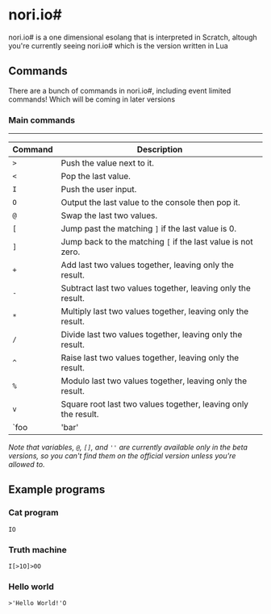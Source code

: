 # nori.io#
nori.io# is a one dimensional esolang that is interpreted in Scratch, altough you're currently seeing nori.io# which is the version written in Lua

## Commands
There are a bunch of commands in nori.io#, including event limited commands! Which will be coming in later versions

### Main commands
***

| Command     | Description                                           |
| ----------- | ----------------------------------------------------- |
| `>`         | Push the value next to it.                           |
| `<`         | Pop the last value.                                  |
| `I`         | Push the user input.                                 |
| `O`         | Output the last value to the console then pop it.    |
| `@`         | Swap the last two values.                            |
| `[`	      | Jump past the matching `]` if the last value is 0.   |
| `]`	      | Jump back to the matching `[` if the last value is not zero. |
| `+`     | Add last two values together, leaving only the result. |
| `-`     | Subtract last two values together, leaving only the result. |
| `*`     | Multiply last two values together, leaving only the result. |
| `/`     | Divide last two values together, leaving only the result. |
| `^`     | Raise last two values together, leaving only the result. |
| `%`     | Modulo last two values together, leaving only the result. |
| `v`     | Square root last two values together, leaving only the result. |
| `foo|'bar'|` | Set the variable `foo` to the string value `bar`

*Note that variables, `@`, `[]`, and `''` are currently available only in the beta versions, so you can't find them on the official version unless you're allowed to.*

## Example programs


### Cat program
```IO```

### Truth machine
```I[>1O]>0O```

### Hello world
```>'Hello World!'O```

